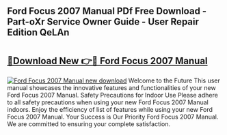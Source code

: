 ## Ford Focus 2007 Manual PDf Free Download - Part-oXr Service Owner Guide - User Repair Edition QeLAn

# <h2><a href="http://bc22489.oget.top/?id=Ford+Focus+2007+Manual">🔗Download New 👉🔴 Ford Focus 2007 Manual</a></h2>

[![Ford Focus 2007 Manual new download](https://i.imgur.com/5g1atiW.png)](http://bc22489.oget.top/?id=Ford+Focus+2007+Manual)
Welcome to the Future This user manual showcases the innovative features and functionalities of your new Ford Focus 2007 Manual. Safety Precautions for Indoor Use Please adhere to all safety precautions when using your new Ford Focus 2007 Manual indoors. Enjoy the efficiency of list of features while using your new Ford Focus 2007 Manual. Your Success is Our Priority Ford Focus 2007 Manual. We are committed to ensuring your complete satisfaction.
